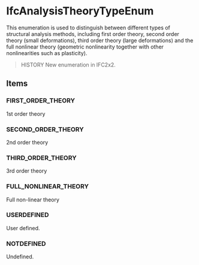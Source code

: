 # IfcAnalysisTheoryTypeEnum

This enumeration is used to distinguish between different types of structural analysis methods, including first order theory, second order theory (small deformations), third order theory (large deformations) and the full nonlinear theory (geometric nonlinearity together with other nonlinearities such as plasticity).<!-- end of definition -->

> HISTORY  New enumeration in IFC2x2.

## Items

### FIRST_ORDER_THEORY
1st order theory

### SECOND_ORDER_THEORY
2nd order theory

### THIRD_ORDER_THEORY
3rd order theory

### FULL_NONLINEAR_THEORY
Full non-linear theory

### USERDEFINED
User defined.

### NOTDEFINED
Undefined.
